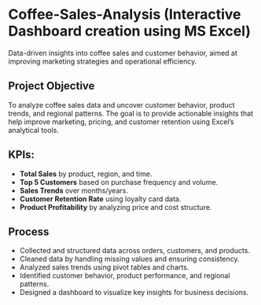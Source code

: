 # Coffee-Sales-Analysis (Interactive Dashboard creation using MS Excel)
Data-driven insights into coffee sales and customer behavior, aimed at improving marketing strategies and operational efficiency.


## Project Objective
To analyze coffee sales data and uncover customer behavior, product trends, and regional patterns. The goal is to provide actionable insights that help improve marketing, pricing, and customer retention using Excel’s analytical tools.

## KPIs:
* **Total Sales** by product, region, and time.
* **Top 5 Customers** based on purchase frequency and volume.
* **Sales Trends** over months/years.
* **Customer Retention Rate** using loyalty card data.
* **Product Profitability** by analyzing price and cost structure.

## Process
* Collected and structured data across orders, customers, and products.
* Cleaned data by handling missing values and ensuring consistency.
* Analyzed sales trends using pivot tables and charts.
* Identified customer behavior, product performance, and regional patterns.
* Designed a dashboard to visualize key insights for business decisions.
